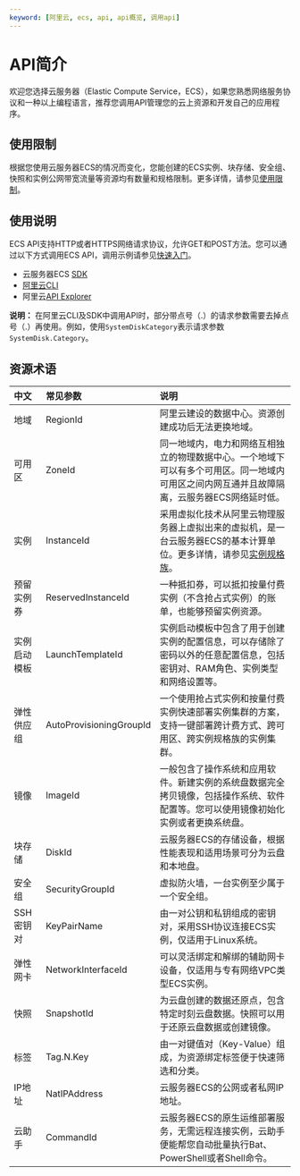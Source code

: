 ```yaml
---
keyword: [阿里云, ecs, api, api概览, 调用api]
---
```


# API简介

欢迎您选择云服务器（Elastic Compute Service，ECS），如果您熟悉网络服务协议和一种以上编程语言，推荐您调用API管理您的云上资源和开发自己的应用程序。

## 使用限制

根据您使用云服务器ECS的情况而变化，您能创建的ECS实例、块存储、安全组、快照和实例公网带宽流量等资源均有数量和规格限制。更多详情，请参见[使用限制](/intl.zh-CN/产品简介/使用限制.md)。

## 使用说明

ECS API支持HTTP或者HTTPS网络请求协议，允许GET和POST方法。您可以通过以下方式调用ECS API，调用示例请参见[快速入门](/intl.zh-CN/API参考/快速入门.md)。

-   云服务器ECS [SDK](/intl.zh-CN/SDK示例/SDK概述.md)
-   [阿里云CLI]()
-   阿里云[API Explorer](https://api.alibabacloud.com/)

**说明：** 在阿里云CLI及SDK中调用API时，部分带点号（.）的请求参数需要去掉点号（.）再使用。例如，使用`SystemDiskCategory`表示请求参数`SystemDisk.Category`。

## 资源术语

|中文|常见参数|说明|
|:-|:---|:-|
|地域|RegionId|阿里云建设的数据中心。资源创建成功后无法更换地域。|
|可用区|ZoneId|同一地域内，电力和网络互相独立的物理数据中心。一个地域下可以有多个可用区。同一地域内可用区之间内网互通并且故障隔离，云服务器ECS网络延时低。|
|实例|InstanceId|采用虚拟化技术从阿里云物理服务器上虚拟出来的虚拟机，是一台云服务器ECS的基本计算单位。更多详情，请参见[实例规格族](/intl.zh-CN/实例/实例规格族.md)。|
|预留实例券|ReservedInstanceId|一种抵扣券，可以抵扣按量付费实例（不含抢占式实例）的账单，也能够预留实例资源。|
|实例启动模板|LaunchTemplateId|实例启动模板中包含了用于创建实例的配置信息，可以存储除了密码以外的任意配置信息，包括密钥对、RAM角色、实例类型和网络设置等。|
|弹性供应组|AutoProvisioningGroupId|一个使用抢占式实例和按量付费实例快速部署实例集群的方案，支持一键部署跨计费方式、跨可用区、跨实例规格族的实例集群。|
|镜像|ImageId|一般包含了操作系统和应用软件。新建实例的系统盘数据完全拷贝镜像，包括操作系统、软件配置等。您可以使用镜像初始化实例或者更换系统盘。|
|块存储|DiskId|云服务器ECS的存储设备，根据性能表现和适用场景可分为云盘和本地盘。|
|安全组|SecurityGroupId|虚拟防火墙，一台实例至少属于一个安全组。|
|SSH密钥对|KeyPairName|由一对公钥和私钥组成的密钥对，采用SSH协议连接ECS实例，仅适用于Linux系统。|
|弹性网卡|NetworkInterfaceId|可以灵活绑定和解绑的辅助网卡设备，仅适用与专有网络VPC类型ECS实例。|
|快照|SnapshotId|为云盘创建的数据还原点，包含特定时刻云盘数据。快照可以用于还原云盘数据或创建镜像。|
|标签|Tag.N.Key|由一对键值对（Key-Value）组成，为资源绑定标签便于快速筛选和分类。|
|IP地址|NatIPAddress|云服务器ECS的公网或者私网IP地址。|
|云助手|CommandId|云服务器ECS的原生运维部署服务，无需远程连接实例，云助手便能帮您自动批量执行Bat、PowerShell或者Shell命令。|

